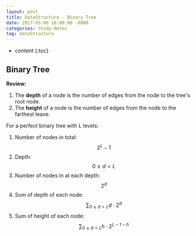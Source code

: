 ```yaml
---
layout: post
title: DataStructure - Binary Tree
date: 2017-05-06 16:00:00 -0800
categories: Study-Notes
tag: dataStructure
---
```


* content
{:toc}




## Binary Tree

__Review:__
1. The __depth__ of a node is the number of edges from the node to the tree's root node.
2. The __height__ of a node is the number of edges from the node to the farthest leave.

For a perfect binary tree with L levels:  

1. Number of nodes in total: $$ 2^{L} - 1 $$  
2. Depth: $$ 0 \geq d < L $$  
3. Number of nodes in at each depth: $$ 2^{d} $$  
4. Sum of depth of each node: $$ \sum_{0 \geq d < L} d \cdot 2^{d} $$  
5. Sum of height of each node: $$ \sum_{0 \geq d < L} h \cdot 2^{L-1-h} $$  
